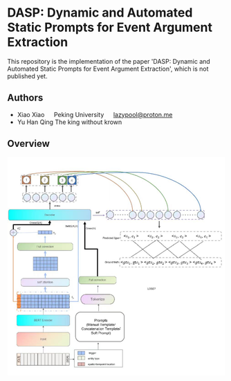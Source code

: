 # DASP: Dynamic and Automated Static Prompts for Event Argument Extraction

This repository is the implementation of the paper 'DASP: Dynamic and Automated
Static Prompts for Event Argument Extraction', which is not published yet.

## Authors

- Xiao Xiao &emsp; Peking University &emsp; lazypool@proton.me
- Yu Han Qing The king without krown

## Overview

![Architecture](overview.jpg)
